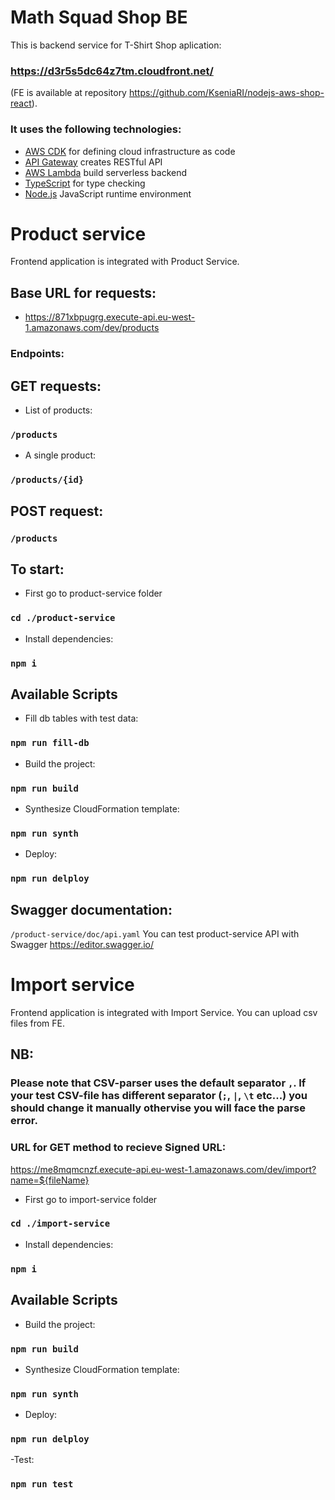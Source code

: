 # Math Squad Shop BE

This is backend service for T-Shirt Shop aplication: 
### https://d3r5s5dc64z7tm.cloudfront.net/

(FE is available at repository https://github.com/KseniaRI/nodejs-aws-shop-react). 

### It uses the following technologies:

- [AWS CDK](https://docs.aws.amazon.com/cdk/v2/guide/home.html) for defining cloud infrastructure as code
- [API Gateway](https://docs.aws.amazon.com/apigateway/latest/developerguide/welcome.html) creates RESTful API
- [AWS Lambda](https://docs.aws.amazon.com/lambda/latest/dg/welcome.html) build serverless backend
- [TypeScript](https://www.typescriptlang.org/) for type checking
- [Node.js](https://nodejs.org/en) JavaScript runtime environment

# Product service

Frontend application is integrated with Product Service.

## Base URL for requests: 
- https://871xbpugrg.execute-api.eu-west-1.amazonaws.com/dev/products

### Endpoints: 

## GET requests:
- List of products: 
### `/products`
- A single product: 
### `/products/{id}`

## POST request:
### `/products`

## To start:

- First go to product-service folder 
### `cd ./product-service`

- Install dependencies:
### `npm i`

## Available Scripts

- Fill db tables with test data:
### `npm run fill-db`

- Build the project:
### `npm run build`

- Synthesize CloudFormation template: 
### `npm run synth`

- Deploy:
### `npm run delploy`

## Swagger documentation: 
`/product-service/doc/api.yaml`
You can test product-service API with Swagger https://editor.swagger.io/ 

# Import service
Frontend application is integrated with Import Service. You can upload csv files from FE.
## NB:
### Please note that CSV-parser uses the default separator `,`. If your test CSV-file has different separator (`;`, `|`, `\t` etc...) you should change it manually othervise you will face the parse error.

### URL for GET method to recieve Signed URL: 
https://me8mqmcnzf.execute-api.eu-west-1.amazonaws.com/dev/import?name=${fileName}

- First go to import-service folder 
### `cd ./import-service`

- Install dependencies:
### `npm i`

## Available Scripts

- Build the project:
### `npm run build`

- Synthesize CloudFormation template: 
### `npm run synth`

- Deploy:
### `npm run delploy`

-Test:
###  `npm run test`